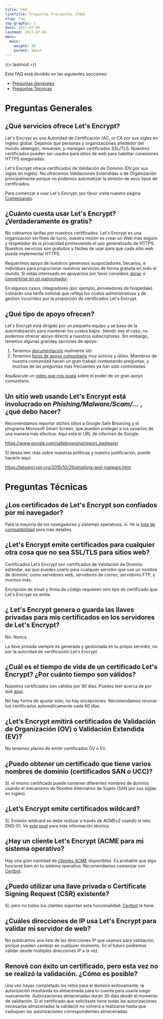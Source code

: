 ```yaml
---
title: FAQ
linkTitle: Preguntas Frecuentes (FAQ)
slug: faq
top_graphic: 1
date: 2017-07-06
lastmod: 2017-07-06
menu:
  main:
    weight: 30
    parent: about
---
```


{{< lastmod >}}

Este FAQ est&aacute; dividido en las siguientes secciones:

* [Preguntas Generales](#general)
* [Preguntas T&eacute;cnicas](#technical)

# <a name="general">Preguntas Generales</a>

## &iquest;Qu&eacute; servicios ofrece Let's Encrypt?

Let's Encrypt es una Autoridad de Certificaci&oacute;n (AC, or CA por sus siglas en ingl&eacute;s) global. Dejamos que personas y organizaciones alrededor del mundo obtengan, renueven, y manegen certificados SSL/TLS. Nuestros certificados pueden ser usados para sitios de web para habilitar conexiones HTTPS aseguradas.

Let's Encrypt ofrece certificados de Validaci&oacute;n de Dominio (DV por sus siglas en ingl&eacute;s). No ofrecemos Validaciones Extendidas o de Organizaci&oacute;n principalmente porque no podemos automatizar la emisi&oacute;n de esos tipos de certificados.

Para comenzar a usar Let's Encrypt, por favor visita nuestra p&aacute;gina [Comenzando](/es/getting-started/).

## &iquest;Cu&aacute;nto cuesta usar Let's Encrypt? &iquest;Verdaderamente es gratis?

No cobramos tarifas por nuestros certificados. Let's Encrypt es una organizaci&oacute;n sin fines de lucro, nuestra misi&oacute;n es crear un Web más seguro y respetador de la privacidad promoviendo el uso generalizado de HTTPS. Nuestros servicios son gratuitos y f&aacute;ciles de usar para que cada sitio web pueda implementar HTTPS.

Requerimos apoyo de nuestros generosos auspociadores, becarios, e individuos para propocionar nuestros servicios de forma gratuita en todo el mundo. Si est&aacute;s interesado en apoyarnos por favor considere [donar](es/donate/) &oacute; [convertirse en un patrocinador](/es/become-a-sponsor/).

En algunos casos, integradores (por ejemplo, proveedores de hospedaje) cobrar&aacute;n una tarifa nominal que refleja los costos administrativos y de gesti&oacute;n incurridos por la proporci&oacute;n de certificados Let's Encrypt.

## &iquest;Qu&eacute; tipo de apoyo ofrecen?

Let's Encrypt est&aacute; dirigido por un peque&ntilde;o equipo y se basa de la automatizaci&oacute;n para mantener los costos bajos. Siendo ese el caso, no podemos ofrecer apoyo directo a nuestros subscriptores. Sin embargo, tenemos algunas grandes opciones de apoyo:

1. Tenemos [documentaci&oacute;n](/es/docs/) realmente &uacute;til.
2. Tenemos [foros de apoyo comunitario](https://community.letsencrypt.org/) muy activos y &uacute;tiles. Miembros de nuestra comunidad hacen un gran trabajo contestando preguntas, y muchas de las preguntas m&aacute;s frecuentes ya han sido contestadas.

Aqu&iacute un [video que nos gusta](https://www.youtube.com/watch?v=Xe1TZaElTAs) sobre el poder de un gran apoyo comunitario.

## Un sitio web usando Let's Encrypt est&aacute; involucrado en *Phishing/Malware/Scam/...* , &iquest;qu&eacute; debo hacer?

Recomendamos reportar dichos sitios a Google Safe Browsing y el programa Microsoft Smart Screen, que pueden proteger a los usuarios de una manera m&aacute;s efectiva. Aqu&iacute; est&aacute; el URL de informes de Google:

https://www.google.com/safebrowsing/report_badware/

Si desea leer m&aacute;s sobre nuestras pol&iacute;ticas y nuestra justificaci&oacute;n, puede hacerlo aqu&iacute;:

https://letsencrypt.org/2015/10/29/phishing-and-malware.html

# <a name="technical">Preguntas T&eacute;cnicas</a>

## &iquest;Los certificados de Let's Encrypt son confiados por mi navegador?

Para la mayor&iacute;a de los navegadores y sistemas operativos, s&iacute;. Ve la [lista de compatibilidad](/docs/certificate-compatibility/) para m&aacute;s detalles.

## &iquest;Let's Encrypt emite certificados para cualquier otra cosa que no sea SSL/TLS para sitios web?

Certificados Let’s Encrypt son certificados de Validaci&oacute;n de Dominio est&aacute;ndar, as&iacute; que puedes usarlo para cualquier servidor que use un nombre de dominio, como servidores web, servidores de correo, servidores FTP, y muchos m&aacute;s.

Encripci&oacute;n de email y firma de c&oacute;digo requieren otro tipo de certificado que Let's Encrypt no emite.

## &iquest; Let's Encrypt genera o guarda las llaves privadas para mis certificados en los servidores de Let's Encrypt?

No. Nunca.

La llave privada siempre es generada y gestionada en tu propio servidor, no por la autoridad de certificaci&oacute;n Let's Encrypt.

## &iquest;Cu&aacute;l es el tiempo de vida de un certificado Let's Encrypt? &iquest;Por cu&aacute;nto tiempo son v&aacute;lidos?

Nuestros certificados son v&aacute;lidos por 90 d&iacute;as. Puedes leer acerca de por qu&eacute; [aqu&iacute;](/2015/11/09/why-90-days.html).

No hay forma de ajustar esto, no hay excepciones. Recomendamos renovar tus certificados autom&aacute;ticamente cada 60 d&iacute;as.

## &iquest;Let’s Encrypt emitir&aacute; certificados de Validaci&oacute;n de Organizaci&oacute;n (OV) o Validaci&oacute;n Extendida (EV)?

No tenemos planes de emitir certificados OV &oacute; EV.

## &iquest;Puedo obtener un certificado que tiene varios nombres de dominio (certificados SAN o UCC)?

S&iacute;, el mismo certificado puede contener diferentes nombres de dominio usando el mecanismo de Nombre Alternativo de Sujeto (SAN por sus siglas en ingl&eacute;s).

## &iquest;Let’s Encrypt emite certificados wildcard?

S&iacute;. Emisi&oacute;n wildcard se debe realizar a trav&eacute;s de ACMEv2 usando el reto DNS-01. Ve [este post](https://community.letsencrypt.org/t/acme-v2-production-environment-wildcards/55578) para m&aacute;s informaci&oacute;n t&eacute;cnica.

## &iquest;Hay un cliente Let's Encrypt (ACME para mi sistema operativo?

Hay una gran cantidad de [clientes ACME](/docs/client-options/) disponibles. Es probable que algo funcione bien en tu sistema operativo. Recomendamos comenzar con [Certbot](https://certbot.eff.org/).

## &iquest;Puedo utilizar una llave privada o Certificate Signing Request (CSR) existente?

S&iacute;, pero no todos los clientes soportan esta funcionalidad. [Certbot](https://certbot.eff.org/) la tiene.

## &iquest;Cu&aacute;les direcciones de IP usa Let's Encrypt para validar mi servidor de web?

No publicamos una lista de las direcciones IP que usamos para validaci&oacute;n, porque pueden cambiar en cualquier momento. En el futuro podremos validar desde m&uacute;ltiples direcciones IP a la vez.

## Renov&eacute; con &eacute;xito un certificado, pero esta vez no se realiz&oacute; la validaci&oacute;n. &iquest;C&oacute;mo es posible?

Una vez hayas completado los retos para el dominio exitosamente, la autorizaci&oacute;n resultanda es almacenada para tu cuenta para usarla luego nuevamente. Autorizaciones almacenadas duran 30 dias desde el momento de validaci&oacute;n. Si el certificado que solicitaste tiene todas las autorizaciones necesarias almacenadas la validaci&oacute; no volver&aacute; a realizarse hasta que caduquen las autorizaciones correspondientes almacenadas.